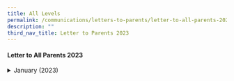 ```yaml
---
title: All Levels
permalink: /communications/letters-to-parents/letter-to-all-parents-2023/
description: ""
third_nav_title: Letter to Parents 2023
---
```

#### Letter to All Parents 2023

<details> <summary>January (2023)</summary><ul><li><a href="/files/Communications/Letters%20to%20All%20Parents%202023/Letters%20to%20all%20Parents/January/2023%20Start%20of%20Year%20Letter%20to%20Parents_Final.pdf">Welcome Letters to Parents/Guardians</a> (9 January 2023)</li>
<li><a href="/files/Communications/Letters%20to%20All%20Parents%202023/Letters%20to%20all%20Parents/January/2023%20Start%20of%20Year%20Letter%20to%20Parents_Final.pdf">Welcome Letters to Parents/Guardians</a> (10 January 2023)</li>
</ul></details>


